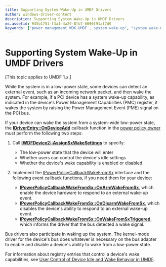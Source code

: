 ```yaml
---
title: Supporting System Wake-Up in UMDF Drivers
author: windows-driver-content
description: Supporting System Wake-Up in UMDF Drivers
ms.assetid: 945b1751-f3a1-4a29-8fb7-6690f91af7d9
keywords: ["power management WDK UMDF , system wake-up", "system wake-up WDK UMDF"]
---
```


# Supporting System Wake-Up in UMDF Drivers


\[This topic applies to UMDF 1.*x*.\]

While the system is in a low-power state, some devices can detect an external event, such as an incoming network packet, and then wake the system. For example, if a PCI device has a system wake-up capability, as indicated in the device's Power Management Capabilities (PMC) register, it wakes the system by raising the Power Management Event (PME) signal on the PCI bus.

If your device can wake the system from a system-wide low-power state, the [**IDriverEntry::OnDeviceAdd**](https://msdn.microsoft.com/library/windows/hardware/ff554896) callback function in the [power policy owner](power-policy-ownership-in-umdf.md) must perform the following two steps:

1.  Call [**IWDFDevice2::AssignSxWakeSettings**](https://msdn.microsoft.com/library/windows/hardware/ff556923) to specify:
    -   The low-power state that the device will enter
    -   Whether users can control the device's idle settings
    -   Whether the device's wake capability is enabled or disabled

2.  Implement the [IPowerPolicyCallbackWakeFromSx](https://msdn.microsoft.com/library/windows/hardware/ff556825) interface and the following event callback functions, if you need them for your device:
    -   [**IPowerPolicyCallbackWakeFromSx::OnArmWakeFromSx**](https://msdn.microsoft.com/library/windows/hardware/ff556826), which enable the device hardware to respond to an external wake-up event.
    -   [**IPowerPolicyCallbackWakeFromSx::OnDisarmWakeFromSx**](https://msdn.microsoft.com/library/windows/hardware/ff556828), which disables the device's ability to respond to an external wake-up event.
    -   [**IPowerPolicyCallbackWakeFromSx::OnWakeFromSxTriggered**](https://msdn.microsoft.com/library/windows/hardware/ff556833), which informs the driver that the bus detected a wake signal.

Bus drivers also participate in waking up the system. The kernel-mode driver for the device's bus does whatever is necessary on the bus adapter to enable and disable a device's ability to wake from a low-power state.

For information about registry entries that control a device's wake capabilities, see [User Control of Device Idle and Wake Behavior in UMDF](user-control-of-device-idle-and-wake-behavior-in-umdf.md).

 

 





